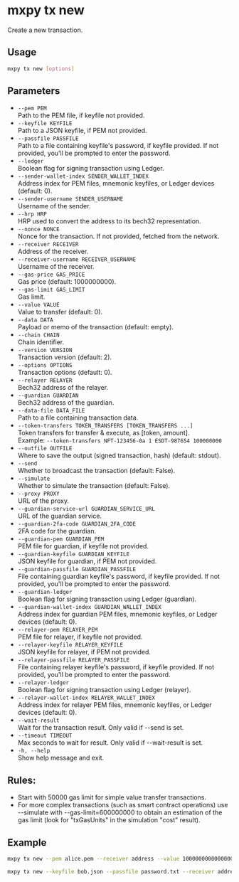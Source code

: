 # mxpy tx new

Create a new transaction.

## Usage

```bash
mxpy tx new [options]
```

## Parameters

- `--pem PEM`  
  Path to the PEM file, if keyfile not provided.
- `--keyfile KEYFILE`  
  Path to a JSON keyfile, if PEM not provided.
- `--passfile PASSFILE`  
  Path to a file containing keyfile's password, if keyfile provided. If not provided, you'll be prompted to enter the password.
- `--ledger`  
  Boolean flag for signing transaction using Ledger.
- `--sender-wallet-index SENDER_WALLET_INDEX`  
  Address index for PEM files, mnemonic keyfiles, or Ledger devices (default: 0).
- `--sender-username SENDER_USERNAME`  
  Username of the sender.
- `--hrp HRP`  
  HRP used to convert the address to its bech32 representation.
- `--nonce NONCE`  
  Nonce for the transaction. If not provided, fetched from the network.
- `--receiver RECEIVER`  
  Address of the receiver.
- `--receiver-username RECEIVER_USERNAME`  
  Username of the receiver.
- `--gas-price GAS_PRICE`  
  Gas price (default: 1000000000).
- `--gas-limit GAS_LIMIT`  
  Gas limit.
- `--value VALUE`  
  Value to transfer (default: 0).
- `--data DATA`  
  Payload or memo of the transaction (default: empty).
- `--chain CHAIN`  
  Chain identifier.
- `--version VERSION`  
  Transaction version (default: 2).
- `--options OPTIONS`  
  Transaction options (default: 0).
- `--relayer RELAYER`  
  Bech32 address of the relayer.
- `--guardian GUARDIAN`  
  Bech32 address of the guardian.
- `--data-file DATA_FILE`  
  Path to a file containing transaction data.
- `--token-transfers TOKEN_TRANSFERS [TOKEN_TRANSFERS ...]`  
  Token transfers for transfer & execute, as [token, amount].  
  Example: `--token-transfers NFT-123456-0a 1 ESDT-987654 100000000`
- `--outfile OUTFILE`  
  Where to save the output (signed transaction, hash) (default: stdout).
- `--send`  
  Whether to broadcast the transaction (default: False).
- `--simulate`  
  Whether to simulate the transaction (default: False).
- `--proxy PROXY`  
  URL of the proxy.
- `--guardian-service-url GUARDIAN_SERVICE_URL`  
  URL of the guardian service.
- `--guardian-2fa-code GUARDIAN_2FA_CODE`  
  2FA code for the guardian.
- `--guardian-pem GUARDIAN_PEM`  
  PEM file for guardian, if keyfile not provided.
- `--guardian-keyfile GUARDIAN_KEYFILE`  
  JSON keyfile for guardian, if PEM not provided.
- `--guardian-passfile GUARDIAN_PASSFILE`  
  File containing guardian keyfile's password, if keyfile provided. If not provided, you'll be prompted to enter the password.
- `--guardian-ledger`  
  Boolean flag for signing transaction using Ledger (guardian).
- `--guardian-wallet-index GUARDIAN_WALLET_INDEX`  
  Address index for guardian PEM files, mnemonic keyfiles, or Ledger devices (default: 0).
- `--relayer-pem RELAYER_PEM`  
  PEM file for relayer, if keyfile not provided.
- `--relayer-keyfile RELAYER_KEYFILE`  
  JSON keyfile for relayer, if PEM not provided.
- `--relayer-passfile RELAYER_PASSFILE`  
  File containing relayer keyfile's password, if keyfile provided. If not provided, you'll be prompted to enter the password.
- `--relayer-ledger`  
  Boolean flag for signing transaction using Ledger (relayer).
- `--relayer-wallet-index RELAYER_WALLET_INDEX`  
  Address index for relayer PEM files, mnemonic keyfiles, or Ledger devices (default: 0).
- `--wait-result`  
  Wait for the transaction result. Only valid if --send is set.
- `--timeout TIMEOUT`  
  Max seconds to wait for result. Only valid if --wait-result is set.
- `-h, --help`  
  Show help message and exit.

## Rules:
- Start with 50000 gas limit for simple value transfer transactions.
- For more complex transactions (such as smart contract operations) use --simulate with --gas-limit=600000000 to obtain an estimation of the gas limit (look for "txGasUnits" in the simulation "cost" result).


## Example

```bash
mxpy tx new --pem alice.pem --receiver address --value 1000000000000000000 --chain D --send --wait-result
```

```bash
mxpy tx new --keyfile bob.json --passfile password.txt --receiver address --value 1000000000000000000 --proxy https://testnet-gateway.multiversx.com --send --wait-result
```